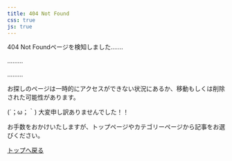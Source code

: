 ```yaml
---
title: 404 Not Found
css: true
js: true
---
```


<div id="console">
<p>404 Not Foundページを検知しました.......</p>
<p>.........</p>
<p>.........</p>
<p>お探しのページは一時的にアクセスができない状況にあるか、移動もしくは削除された可能性があります。</p>
<p>(´；ω；｀)  大変申し訳ありませんでした！！</p>
<p>お手数をおかけいたしますが、トップページやカテゴリーページから記事をお選びください。</p>
</div>

[トップへ戻る](/)
